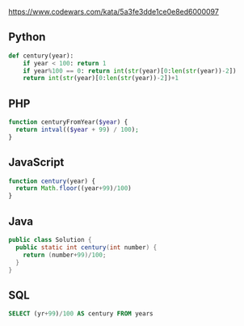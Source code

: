 https://www.codewars.com/kata/5a3fe3dde1ce0e8ed6000097

## Python
```python
def century(year):
    if year < 100: return 1
    if year%100 == 0: return int(str(year)[0:len(str(year))-2])
    return int(str(year)[0:len(str(year))-2])+1
```

## PHP
```php
function centuryFromYear($year) {
  return intval(($year + 99) / 100);
}
```

## JavaScript
```js
function century(year) {
  return Math.floor((year+99)/100)
}
```

## Java
```java
public class Solution {
  public static int century(int number) {
    return (number+99)/100;
  }
}
```

## SQL
```sql
SELECT (yr+99)/100 AS century FROM years
```
